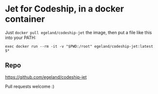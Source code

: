 # Jet for Codeship, in a docker container

Just `docker pull egeland/codeship-jet` the image, then put a file like this into your PATH:

```
exec docker run --rm -it -v "$PWD:/root" egeland/codeship-jet:latest $*
```

## Repo

https://github.com/egeland/codeship-jet

Pull requests welcome :)

